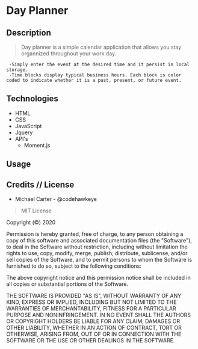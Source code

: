 # Day Planner


## Description 

> Day planner is a simple calendar application that allows you stay organnized throughout your work day.  


     -Simply enter the event at the desired time and it persist in local storage.
     -Time blocks display typical business hours. Each block is color coded to indicate whether it is a past, present, or future event.



## Technologies
- HTML
- CSS
- JavaScript
- Jquery
- API's
   - Moment.js
   
 
## Usage 


## Credits // License

- Michael Carter - @codehawkeye


> MIT License

Copyright (©) 2020 

Permission is hereby granted, free of charge, to any person obtaining a copy of this software and associated documentation files (the "Software"), to deal in the Software without restriction, including without limitation the rights to use, copy, modify, merge, publish, distribute, sublicense, and/or sell copies of the Software, and to permit persons to whom the Software is furnished to do so, subject to the following conditions:

The above copyright notice and this permission notice shall be included in all copies or substantial portions of the Software.

THE SOFTWARE IS PROVIDED "AS IS", WITHOUT WARRANTY OF ANY KIND, EXPRESS OR IMPLIED, INCLUDING BUT NOT LIMITED TO THE WARRANTIES OF MERCHANTABILITY, FITNESS FOR A PARTICULAR PURPOSE AND NONINFRINGEMENT. IN NO EVENT SHALL THE AUTHORS OR COPYRIGHT HOLDERS BE LIABLE FOR ANY CLAIM, DAMAGES OR OTHER LIABILITY, WHETHER IN AN ACTION OF CONTRACT, TORT OR OTHERWISE, ARISING FROM, OUT OF OR IN CONNECTION WITH THE SOFTWARE OR THE USE OR OTHER DEALINGS IN THE SOFTWARE.